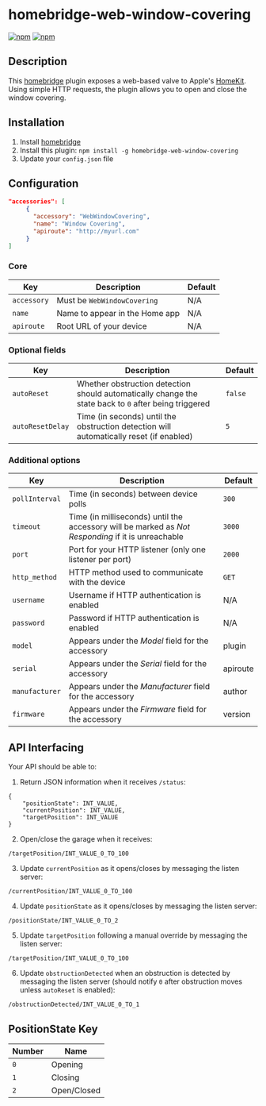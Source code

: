 # homebridge-web-window-covering

[![npm](https://img.shields.io/npm/v/homebridge-web-window-covering.svg)](https://www.npmjs.com/package/homebridge-web-window-covering) [![npm](https://img.shields.io/npm/dt/homebridge-web-window-covering.svg)](https://www.npmjs.com/package/homebridge-web-window-covering)

## Description

This [homebridge](https://github.com/nfarina/homebridge) plugin exposes a web-based valve to Apple's [HomeKit](http://www.apple.com/ios/home/). Using simple HTTP requests, the plugin allows you to open and close the window covering.

## Installation

1. Install [homebridge](https://github.com/nfarina/homebridge#installation-details)
2. Install this plugin: `npm install -g homebridge-web-window-covering`
3. Update your `config.json` file

## Configuration

```json
"accessories": [
     {
       "accessory": "WebWindowCovering",
       "name": "Window Covering",
       "apiroute": "http://myurl.com"
     }
]
```

### Core
| Key | Description | Default |
| --- | --- | --- |
| `accessory` | Must be `WebWindowCovering` | N/A |
| `name` | Name to appear in the Home app | N/A |
| `apiroute` | Root URL of your device | N/A |

### Optional fields
| Key | Description | Default |
| --- | --- | --- |
| `autoReset` | Whether obstruction detection should automatically change the state back to `0` after being triggered | `false` |
| `autoResetDelay` | Time (in seconds) until the obstruction detection will automatically reset (if enabled) | `5` |

### Additional options
| Key | Description | Default |
| --- | --- | --- |
| `pollInterval` | Time (in seconds) between device polls | `300` |
| `timeout` | Time (in milliseconds) until the accessory will be marked as _Not Responding_ if it is unreachable | `3000` |
| `port` | Port for your HTTP listener (only one listener per port) | `2000` |
| `http_method` | HTTP method used to communicate with the device | `GET` |
| `username` | Username if HTTP authentication is enabled | N/A |
| `password` | Password if HTTP authentication is enabled | N/A |
| `model` | Appears under the _Model_ field for the accessory | plugin |
| `serial` | Appears under the _Serial_ field for the accessory | apiroute |
| `manufacturer` | Appears under the _Manufacturer_ field for the accessory | author |
| `firmware` | Appears under the _Firmware_ field for the accessory | version |

## API Interfacing

Your API should be able to:

1. Return JSON information when it receives `/status`:
```
{
    "positionState": INT_VALUE,
    "currentPosition": INT_VALUE,
    "targetPosition": INT_VALUE
}
```

2. Open/close the garage when it receives:
```
/targetPosition/INT_VALUE_0_TO_100
```

3. Update `currentPosition` as it opens/closes by messaging the listen server:
```
/currentPosition/INT_VALUE_0_TO_100
```

4. Update `positionState` as it opens/closes by messaging the listen server:
```
/positionState/INT_VALUE_0_TO_2
```

5. Update `targetPosition` following a manual override by messaging the listen server:
```
/targetPosition/INT_VALUE_0_TO_100
```

6. Update `obstructionDetected` when an obstruction is detected by messaging the listen server (should notify `0` after obstruction moves unless `autoReset` is enabled):
```
/obstructionDetected/INT_VALUE_0_TO_1
```

## PositionState Key

| Number | Name |
| --- | --- |
| `0` | Opening |
| `1` | Closing |
| `2` | Open/Closed |
